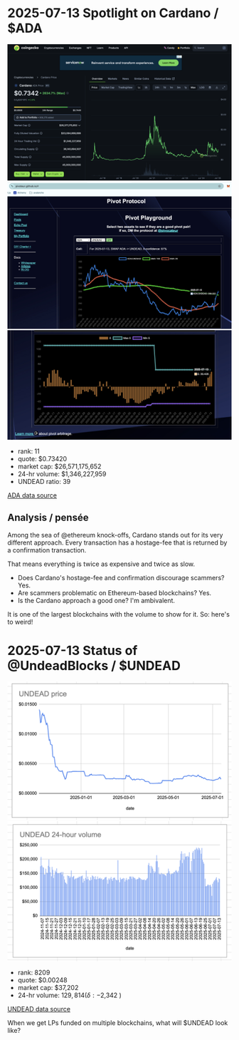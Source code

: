 # 2025-07-13 Spotlight on Cardano / $ADA 

![Coingecko chart for ADA](imgs/01a-ada.png) 
![ADA / UNDEAD ratio](imgs/01b-ratio.png) 
![ADA / UNDEAD ratio δ](imgs/01c-delta.png) 


* rank: 11 
* quote: $0.73420 
* market cap: $26,571,175,652 
* 24-hr volume: $1,346,227,959 
* UNDEAD ratio: 39 

[ADA data source](https://www.coingecko.com/en/coins/cardano) 

## Analysis / pensée

Among the sea of @ethereum knock-offs, Cardano stands out for its very different approach. Every transaction has a hostage-fee that is returned by a confirmation transaction.

That means everything is twice as expensive and twice as slow.

* Does Cardano's hostage-fee and confirmation discourage scammers? Yes.
* Are scammers problematic on Ethereum-based blockchains? Yes.
* Is the Cardano approach a good one? I'm ambivalent.

It is one of the largest blockchains with the volume to show for it. So: here's to weird!

# 2025-07-13 Status of @UndeadBlocks / $UNDEAD 

![$UNDEAD rank](imgs/02a-rank.png) 
![$UNDEAD quote](imgs/02b-quote.png) 
![$UNDEAD market captalization](imgs/02c-cap.png) 
![$UNDEAD 24-hour volume](imgs/02d-vol.png) 

* rank: 8209 
* quote: $0.00248 
* market cap: $37,202 
* 24-hr volume: $129,814 (δ: -$2,342 ) 


[UNDEAD data source](https://www.coingecko.com/en/coins/undead-blocks) 



When we get LPs funded on multiple blockchains, what will $UNDEAD look like? 

